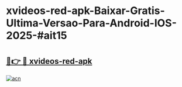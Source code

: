 # xvideos-red-apk-Baixar-Gratis-Ultima-Versao-Para-Android-IOS-2025-#ait15

# <h2><a href="https://ainizakaria.my?title=xvideos-red-apk&ref=24M">🔗👉 🔴 xvideos-red-apk</a></h2>

[![acn](https://github.com/user-attachments/assets/0f9c940e-d8b0-45ae-aac7-cd30a18b3e1c)](https://ainizakaria.my?title=xvideos-red-apk&ref=24M)

